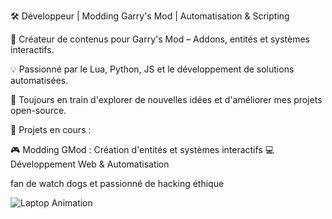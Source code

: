 🛠️ Développeur | Modding Garry's Mod | Automatisation & Scripting

🚀 Créateur de contenus pour Garry's Mod – Addons, entités et systèmes interactifs.

💡 Passionné par le Lua, Python, JS et le développement de solutions automatisées.

🔧 Toujours en train d'explorer de nouvelles idées et d'améliorer mes projets open-source.

📌 Projets en cours :

🎮 Modding GMod : Création d'entités et systèmes interactifs
💻 Développement Web & Automatisation

fan de watch dogs et passionné de hacking éthique

![Laptop Animation](assets/da6cg74-e228da46-b728-4101-a742-a7c9e71af73c.gif)
